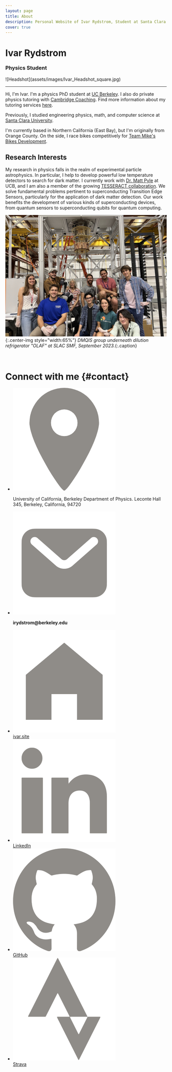 ```yaml
---
layout: page
title: About
description: Personal Website of Ivar Rydstrom, Student at Santa Clara University
cover: true
---
```

<style>article header {display: none;}</style>
<div class='h1 heading' markdown='1'>
<div markdown='1'>

# Ivar Rydstrom

<h3 class="subtitle" style="margin-top: 0px">Physics Student</h3>
</div>
![Headshot](assets/images/Ivar_Headshot_square.jpg)
</div>

<hr>

Hi, I'm Ivar. I'm a physics PhD student at [UC Berkeley](https://physics.berkeley.edu/). I also do private physics tutoring with [Cambridge Coaching](https://cambridgecoaching.com/tutors/ivar). Find more information about my tutoring services [here](/tutoring).

Previously, I studied engineering physics, math, and computer science at [Santa Clara University](https://www.scu.edu/cas/physics/).

I'm currently based in Northern California (East Bay), but I'm originally from Orange County. On the side, I race bikes competitively for [Team Mike's Bikes Development](https://www.teammikesbikes.com/).

## Research Interests

My research in physics falls in the realm of experimental particle astrophysics. In particular, I help to develop powerful low temperature detectors to search for dark matter. I currently work with [Dr. Matt Pyle](https://vcresearch.berkeley.edu/faculty/matt-pyle) at UCB, and I am also a member of the growing [TESSERACT collaboration](https://tesseract.lbl.gov/). We solve fundamental problems pertinent to superconducting Transition Edge Sensors, particularly for the application of dark matter detection. Our work benefits the development of various kinds of superconducting devices, from quantum sensors to superconducting qubits for quantum computing.

![DMQIS Group Photo](/assets/images/group_photo.jpg){:.center-img style="width:65%"}
*DMQIS group underneath dilution refrigerator "OLAF" at SLAC SMF, September 2023.*{:.caption}

<br>

<div class="h1" id="contact-heading" markdown="1">

# Connect with me {#contact}

</div>
<div class="info-section">
    <ul>
        <li>
            <div><img src="assets/images/location-pin.png" alt="location"></div>
            <p class="bold">University of California, Berkeley Department of Physics. Leconte Hall 345, Berkeley, California, 94720</p>
        </li>
        <li>
            <div><img src="assets/images/mail-pin.png"></div>
            <p style="font-weight:bold">irydstrom@berkeley.edu</p>        
        </li>
        <li>
            <div><img src="assets/images/web-pin.png" alt="website"></div>
            <a href="https://ivar.site/" class="bold">ivar.site</a>
        </li>
        <li>
            <div><img src="assets/images/linkedin-pin.png"></div>
            <a href="https://www.linkedin.com/in/ivar-rydstrom/" class="bold">LinkedIn</a>
        </li>
        <li>
            <div><img src="assets/images/github-pin.png"></div>
            <a href="https://github.com/Ivar-Rydstrom" class="bold">GitHub</a>
        </li>
        <li>
            <div><img src="assets/images/strava-pin.png"></div>
            <a href="https://www.strava.com/athletes/69009354" class="bold">Strava</a>
        </li>
    </ul>
</div>
